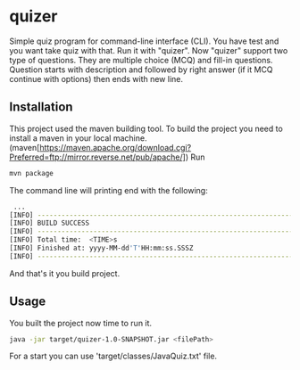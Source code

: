 # quizer

Simple quiz program for command-line interface (CLI).
You have test and you want take quiz with that. Run it with "quizer".
Now "quizer" support two type of questions. They are multiple choice (MCQ) and fill-in questions.
Question starts with description and followed by right answer (if it MCQ continue with options) then ends
with new line.

## Installation

This project used the maven building tool.
To build the project you need to install a maven in your local machine. (maven[https://maven.apache.org/download.cgi?Preferred=ftp://mirror.reverse.net/pub/apache/])
Run

```bash
mvn package
```

The command line will printing end with the following:

```bash
 ...
[INFO] ------------------------------------------------------------------------
[INFO] BUILD SUCCESS
[INFO] ------------------------------------------------------------------------
[INFO] Total time:  <TIME>s
[INFO] Finished at: yyyy-MM-dd'T'HH:mm:ss.SSSZ
[INFO] ------------------------------------------------------------------------
```

And that's it you build project.

## Usage

You built the project now time to run it.

```bash
java -jar target/quizer-1.0-SNAPSHOT.jar <filePath>
```

For a start you can use 'target/classes/JavaQuiz.txt' file.

